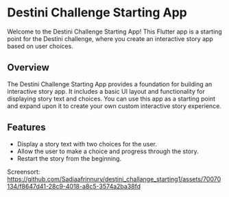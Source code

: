 # Destini Challenge Starting App

Welcome to the Destini Challenge Starting App! This Flutter app is a starting point for the Destini challenge, where you create an interactive story app based on user choices.

## Overview

The Destini Challenge Starting App provides a foundation for building an interactive story app. It includes a basic UI layout and functionality for displaying story text and choices. You can use this app as a starting point and expand upon it to create your own custom interactive story experience.

## Features

- Display a story text with two choices for the user.
- Allow the user to make a choice and progress through the story.
- Restart the story from the beginning.


Screensort:
https://github.com/Sadiaafrinnury/destini_challange_starting1/assets/70070134/f8647d41-28c9-4018-a8c5-3574a2ba38fd

